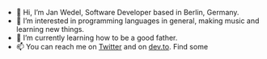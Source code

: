 - 👋 Hi, I’m Jan Wedel, Software Developer based in Berlin, Germany.
- 👀 I’m interested in programming languages in general, making music and learning new things.
- 🌱 I’m currently learning how to be a good father.
- 📫 You can reach me on [Twitter](https://twitter.com/stealthmusic) and on [dev.to](https://dev.to/stealthmusic). Find some 

